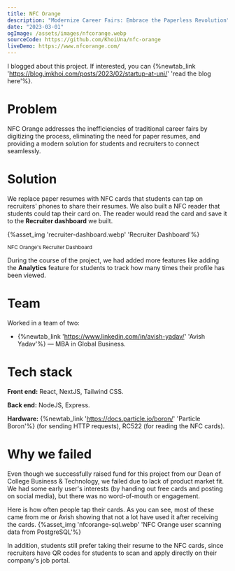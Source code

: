 ```yaml
---
title: NFC Orange
description: "Modernize Career Fairs: Embrace the Paperless Revolution"
date: "2023-03-01"
ogImage: /assets/images/nfcorange.webp
sourceCode: https://github.com/KhoiUna/nfc-orange
liveDemo: https://www.nfcorange.com/
---
```


I blogged about this project. If interested, you can {%newtab_link 'https://blog.imkhoi.com/posts/2023/02/startup-at-uni/' 'read the blog here'%}.

# Problem

NFC Orange addresses the inefficiencies of traditional career fairs by digitizing the process, eliminating the need for paper resumes, and providing a modern solution for students and recruiters to connect seamlessly.

# Solution

We replace paper resumes with NFC cards that students can tap on recruiters' phones to share their resumes. We also built a NFC reader that students could tap their card on. The reader would read the card and save it to the **Recruiter dashboard** we built.

{%asset_img 'recruiter-dashboard.webp' 'Recruiter Dashboard'%}

<sub>NFC Orange's Recruiter Dashboard</sub>

During the course of the project, we had added more features like adding the **Analytics** feature for students to track how many times their profile has been viewed.

# Team

Worked in a team of two:

- {%newtab_link 'https://www.linkedin.com/in/avish-yadav/' 'Avish Yadav'%} &mdash; MBA in Global Business.

# Tech stack

**Front end:** React, NextJS, Tailwind CSS.

**Back end:** NodeJS, Express.

**Hardware:** {%newtab_link 'https://docs.particle.io/boron/' 'Particle Boron'%} (for sending HTTP requests), RC522 (for reading the NFC cards).

# Why we failed

Even though we successfully raised fund for this project from our Dean of College Business & Technology, we failed due to lack of product market fit. We had some early user's interests (by handing out free cards and posting on social media), but there was no word-of-mouth or engagement.

Here is how often people tap their cards. As you can see, most of these came from me or Avish showing that not a lot have used it after receiving the cards.
{%asset_img 'nfcorange-sql.webp' 'NFC Orange user scanning data from PostgreSQL'%}

In addition, students still prefer taking their resume to the NFC cards, since recruiters have QR codes for students to scan and apply directly on their company's job portal.
